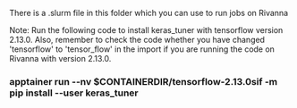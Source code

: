 There is a .slurm file in this folder which you can use to run jobs on Rivanna

Note: 
Run the following code to install keras_tuner with tensorflow version 2.13.0. Also, remember to check the code whether you have changed 'tensorflow' to 'tensor_flow' in the import if you are running the code on Rivanna with version 2.13.0.

 ### apptainer run --nv $CONTAINERDIR/tensorflow-2.13.0sif -m pip install --user keras_tuner 
